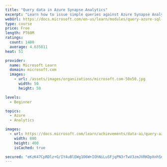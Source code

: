 ```yaml
---
title: "Query data in Azure Synapse Analytics"
excerpt: "Learn how to issue simple queries against Azure Synapse Analytics and how to visualize the data in both Excel and Power BI"
webUrl: https://docs.microsoft.com/en-us/learn/modules/query-azure-sql-data-warehouse/
type: course
price: Free
length: PT60M
ratings:
  count: 1480
  average: 4.635811
heat: 51

provider:
  name: Microsoft Learn
  domain: microsoft.com
  images:
    - url: /assets/images/organizations/microsoft.com-50x50.jpg
      width: 50
      height: 50

levels:
  - Beginner

topics:
  - Azure
  - Analytics

images:
  - url: https://docs.microsoft.com/learn/achievements/data-ai/query-azure-sql-data-warehouse-badge-social.png
    width: 800
    height: 400
    isCached: true

secured: "eKzK47CpRDlz+G/IY4uBlEWg1O6W+IOhNiLuSFjqPN3rTwV3zmJVRKDpXnhSnNmNL1iAJdR6njC5CRlw0HwO0ykGtOEebMu1sNmW8MXGmvMPgFxCkfb/Rx5OpT8GcBudvnOmfc53Z+Ny9YJVl47Kh79U/VXH2WisG3WncmSd9Ay8IBIAOGsoE0Eyhiw7zofu8jhHB+PCRdAfGdKA9mTHtc+2MNxLsRzj1yMMM6Kqcxecw5k9Xo+3b5IQickHPiV+J6YokLa8BvaVp7wokjdDXg+zJNxuPExw4oblxU40SwMPhErQNA/1j3siJcluk/IHuZjNV42lvGNAOi2nizSGnIULrlMoOjhzu4z18Ua+yc9F+rRZNUU5fvKBmYIKqLqIuJgtH+Fn64hQqa2+DEhQ8+z8Cz0qz7lZBoaV92SCbfc=;hRrl+tb2zZsm/GOP26b4kA=="
---
```


